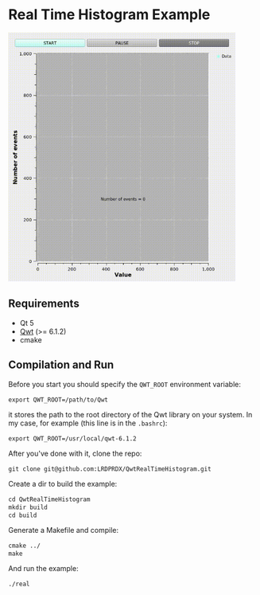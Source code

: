 # Real Time Histogram Example

<p float="center">
  <img src="/result.gif" height="500">
</p>

## Requirements
  - Qt 5
  - [Qwt](https://qwt.sourceforge.io/index.html#installonmainpage) (>= 6.1.2)
  - cmake

## Compilation and Run

Before you start you should specify the `QWT_ROOT` environment variable:
```
export QWT_ROOT=/path/to/Qwt
```
it stores the path to the root directory of the Qwt library on your system. In my case, for example (this line is in the `.bashrc`):

```
export QWT_ROOT=/usr/local/qwt-6.1.2
```

After you've done with it, clone the repo:
```
git clone git@github.com:LRDPRDX/QwtRealTimeHistogram.git
```
Create a dir to build the example:
```
cd QwtRealTimeHistogram
mkdir build
cd build
```
Generate a Makefile and compile:
```
cmake ../
make
```
And run the example:
```
./real
```
